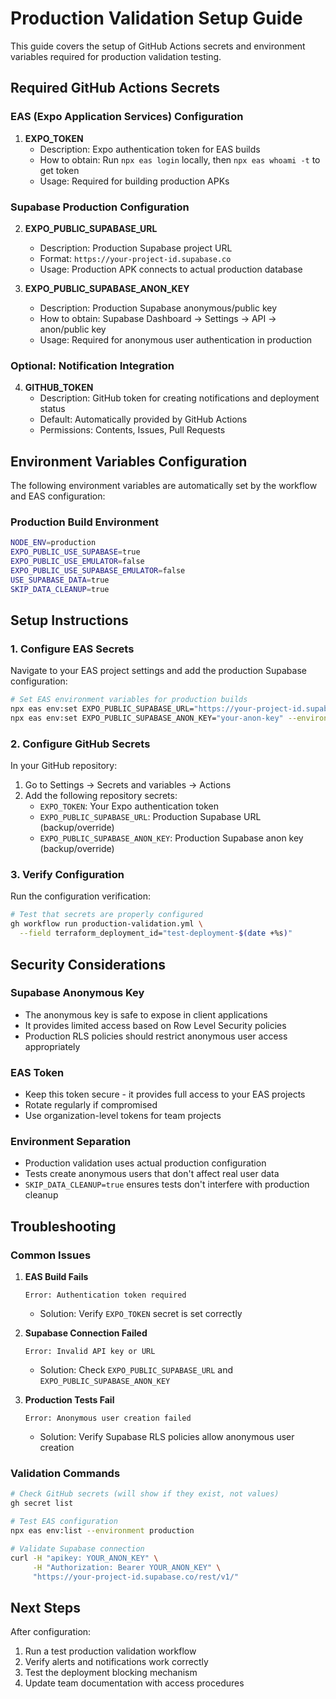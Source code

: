 # Production Validation Setup Guide

This guide covers the setup of GitHub Actions secrets and environment variables required for production validation testing.

## Required GitHub Actions Secrets

### EAS (Expo Application Services) Configuration

1. **EXPO_TOKEN**
   - Description: Expo authentication token for EAS builds
   - How to obtain: Run `npx eas login` locally, then `npx eas whoami -t` to get token
   - Usage: Required for building production APKs

### Supabase Production Configuration

2. **EXPO_PUBLIC_SUPABASE_URL**
   - Description: Production Supabase project URL
   - Format: `https://your-project-id.supabase.co`
   - Usage: Production APK connects to actual production database

3. **EXPO_PUBLIC_SUPABASE_ANON_KEY**
   - Description: Production Supabase anonymous/public key
   - How to obtain: Supabase Dashboard → Settings → API → anon/public key
   - Usage: Required for anonymous user authentication in production

### Optional: Notification Integration

4. **GITHUB_TOKEN**
   - Description: GitHub token for creating notifications and deployment status
   - Default: Automatically provided by GitHub Actions
   - Permissions: Contents, Issues, Pull Requests

## Environment Variables Configuration

The following environment variables are automatically set by the workflow and EAS configuration:

### Production Build Environment
```bash
NODE_ENV=production
EXPO_PUBLIC_USE_SUPABASE=true
EXPO_PUBLIC_USE_EMULATOR=false
EXPO_PUBLIC_USE_SUPABASE_EMULATOR=false
USE_SUPABASE_DATA=true
SKIP_DATA_CLEANUP=true
```

## Setup Instructions

### 1. Configure EAS Secrets

Navigate to your EAS project settings and add the production Supabase configuration:

```bash
# Set EAS environment variables for production builds
npx eas env:set EXPO_PUBLIC_SUPABASE_URL="https://your-project-id.supabase.co" --environment production
npx eas env:set EXPO_PUBLIC_SUPABASE_ANON_KEY="your-anon-key" --environment production
```

### 2. Configure GitHub Secrets

In your GitHub repository:

1. Go to Settings → Secrets and variables → Actions
2. Add the following repository secrets:
   - `EXPO_TOKEN`: Your Expo authentication token
   - `EXPO_PUBLIC_SUPABASE_URL`: Production Supabase URL (backup/override)
   - `EXPO_PUBLIC_SUPABASE_ANON_KEY`: Production Supabase anon key (backup/override)

### 3. Verify Configuration

Run the configuration verification:

```bash
# Test that secrets are properly configured
gh workflow run production-validation.yml \
  --field terraform_deployment_id="test-deployment-$(date +%s)"
```

## Security Considerations

### Supabase Anonymous Key
- The anonymous key is safe to expose in client applications
- It provides limited access based on Row Level Security policies
- Production RLS policies should restrict anonymous user access appropriately

### EAS Token
- Keep this token secure - it provides full access to your EAS projects
- Rotate regularly if compromised
- Use organization-level tokens for team projects

### Environment Separation
- Production validation uses actual production configuration
- Tests create anonymous users that don't affect real user data
- `SKIP_DATA_CLEANUP=true` ensures tests don't interfere with production cleanup

## Troubleshooting

### Common Issues

1. **EAS Build Fails**
   ```
   Error: Authentication token required
   ```
   - Solution: Verify `EXPO_TOKEN` secret is set correctly

2. **Supabase Connection Failed**
   ```
   Error: Invalid API key or URL
   ```
   - Solution: Check `EXPO_PUBLIC_SUPABASE_URL` and `EXPO_PUBLIC_SUPABASE_ANON_KEY`

3. **Production Tests Fail**
   ```
   Error: Anonymous user creation failed
   ```
   - Solution: Verify Supabase RLS policies allow anonymous user creation

### Validation Commands

```bash
# Check GitHub secrets (will show if they exist, not values)
gh secret list

# Test EAS configuration
npx eas env:list --environment production

# Validate Supabase connection
curl -H "apikey: YOUR_ANON_KEY" \
     -H "Authorization: Bearer YOUR_ANON_KEY" \
     "https://your-project-id.supabase.co/rest/v1/"
```

## Next Steps

After configuration:

1. Run a test production validation workflow
2. Verify alerts and notifications work correctly
3. Test the deployment blocking mechanism
4. Update team documentation with access procedures